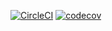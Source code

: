 [![CircleCI](https://circleci.com/gh/julkku/ohtu-2019-viikko1.svg?style=svg)](https://circleci.com/gh/julkku/ohtu-2019-viikko1) [![codecov](https://codecov.io/gh/julkku/ohtu-2019-viikko1/branch/master/graph/badge.svg)](https://codecov.io/gh/julkku/ohtu-2019-viikko1)
